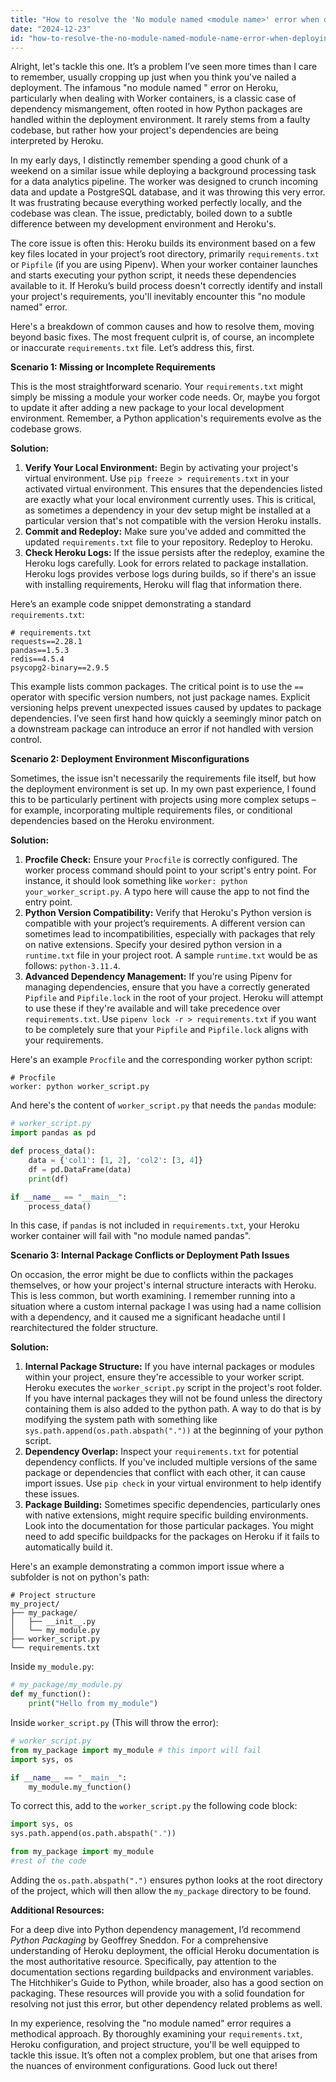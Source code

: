```yaml
---
title: "How to resolve the 'No module named <module name>' error when deploying a Worker container to Heroku?"
date: "2024-12-23"
id: "how-to-resolve-the-no-module-named-module-name-error-when-deploying-a-worker-container-to-heroku"
---
```


Alright, let's tackle this one. It’s a problem I’ve seen more times than I care to remember, usually cropping up just when you think you've nailed a deployment. The infamous "no module named <module name>" error on Heroku, particularly when dealing with Worker containers, is a classic case of dependency mismangement, often rooted in how Python packages are handled within the deployment environment. It rarely stems from a faulty codebase, but rather how your project's dependencies are being interpreted by Heroku.

In my early days, I distinctly remember spending a good chunk of a weekend on a similar issue while deploying a background processing task for a data analytics pipeline. The worker was designed to crunch incoming data and update a PostgreSQL database, and it was throwing this very error. It was frustrating because everything worked perfectly locally, and the codebase was clean. The issue, predictably, boiled down to a subtle difference between my development environment and Heroku's.

The core issue is often this: Heroku builds its environment based on a few key files located in your project’s root directory, primarily `requirements.txt` or `Pipfile` (if you are using Pipenv). When your worker container launches and starts executing your python script, it needs these dependencies available to it. If Heroku’s build process doesn't correctly identify and install your project's requirements, you'll inevitably encounter this "no module named" error.

Here's a breakdown of common causes and how to resolve them, moving beyond basic fixes. The most frequent culprit is, of course, an incomplete or inaccurate `requirements.txt` file. Let’s address this, first.

**Scenario 1: Missing or Incomplete Requirements**

This is the most straightforward scenario. Your `requirements.txt` might simply be missing a module your worker code needs. Or, maybe you forgot to update it after adding a new package to your local development environment. Remember, a Python application's requirements evolve as the codebase grows.

**Solution:**

1.  **Verify Your Local Environment:** Begin by activating your project's virtual environment. Use `pip freeze > requirements.txt` in your activated virtual environment. This ensures that the dependencies listed are exactly what your local environment currently uses. This is critical, as sometimes a dependency in your dev setup might be installed at a particular version that's not compatible with the version Heroku installs.
2.  **Commit and Redeploy:** Make sure you've added and committed the updated `requirements.txt` file to your repository. Redeploy to Heroku.
3.  **Check Heroku Logs:** If the issue persists after the redeploy, examine the Heroku logs carefully. Look for errors related to package installation. Heroku logs provides verbose logs during builds, so if there's an issue with installing requirements, Heroku will flag that information there.

Here’s an example code snippet demonstrating a standard `requirements.txt`:

```
# requirements.txt
requests==2.28.1
pandas==1.5.3
redis==4.5.4
psycopg2-binary==2.9.5
```

This example lists common packages. The critical point is to use the `==` operator with specific version numbers, not just package names. Explicit versioning helps prevent unexpected issues caused by updates to package dependencies. I’ve seen first hand how quickly a seemingly minor patch on a downstream package can introduce an error if not handled with version control.

**Scenario 2: Deployment Environment Misconfigurations**

Sometimes, the issue isn't necessarily the requirements file itself, but how the deployment environment is set up. In my own past experience, I found this to be particularly pertinent with projects using more complex setups – for example, incorporating multiple requirements files, or conditional dependencies based on the Heroku environment.

**Solution:**

1.  **Procfile Check:** Ensure your `Procfile` is correctly configured. The worker process command should point to your script's entry point. For instance, it should look something like `worker: python your_worker_script.py`. A typo here will cause the app to not find the entry point.
2.  **Python Version Compatibility:** Verify that Heroku's Python version is compatible with your project’s requirements. A different version can sometimes lead to incompatibilities, especially with packages that rely on native extensions. Specify your desired python version in a `runtime.txt` file in your project root. A sample `runtime.txt` would be as follows: `python-3.11.4`.
3. **Advanced Dependency Management:** If you’re using Pipenv for managing dependencies, ensure that you have a correctly generated `Pipfile` and `Pipfile.lock` in the root of your project. Heroku will attempt to use these if they're available and will take precedence over `requirements.txt`. Use `pipenv lock -r > requirements.txt` if you want to be completely sure that your `Pipfile` and `Pipfile.lock` aligns with your requirements.

Here's an example `Procfile` and the corresponding worker python script:

```
# Procfile
worker: python worker_script.py
```

And here's the content of `worker_script.py` that needs the `pandas` module:

```python
# worker_script.py
import pandas as pd

def process_data():
    data = {'col1': [1, 2], 'col2': [3, 4]}
    df = pd.DataFrame(data)
    print(df)

if __name__ == "__main__":
    process_data()
```

In this case, if `pandas` is not included in `requirements.txt`, your Heroku worker container will fail with "no module named pandas".

**Scenario 3: Internal Package Conflicts or Deployment Path Issues**

On occasion, the error might be due to conflicts within the packages themselves, or how your project's internal structure interacts with Heroku. This is less common, but worth examining. I remember running into a situation where a custom internal package I was using had a name collision with a dependency, and it caused me a significant headache until I rearchitectured the folder structure.

**Solution:**

1.  **Internal Package Structure:** If you have internal packages or modules within your project, ensure they're accessible to your worker script. Heroku executes the `worker_script.py` script in the project's root folder. If you have internal packages they will not be found unless the directory containing them is also added to the python path. A way to do that is by modifying the system path with something like `sys.path.append(os.path.abspath("."))` at the beginning of your python script.
2.  **Dependency Overlap:** Inspect your `requirements.txt` for potential dependency conflicts. If you've included multiple versions of the same package or dependencies that conflict with each other, it can cause import issues. Use `pip check` in your virtual environment to help identify these issues.
3. **Package Building:** Sometimes specific dependencies, particularly ones with native extensions, might require specific building environments. Look into the documentation for those particular packages. You might need to add specific buildpacks for the packages on Heroku if it fails to automatically build it.

Here's an example demonstrating a common import issue where a subfolder is not on python's path:

```
# Project structure
my_project/
├── my_package/
│   ├── __init__.py
│   └── my_module.py
├── worker_script.py
└── requirements.txt
```

Inside `my_module.py`:

```python
# my_package/my_module.py
def my_function():
    print("Hello from my_module")
```

Inside `worker_script.py` (This will throw the error):

```python
# worker_script.py
from my_package import my_module # this import will fail
import sys, os

if __name__ == "__main__":
    my_module.my_function()
```

To correct this, add to the `worker_script.py` the following code block:

```python
import sys, os
sys.path.append(os.path.abspath("."))

from my_package import my_module
#rest of the code
```
Adding the `os.path.abspath(".")` ensures python looks at the root directory of the project, which will then allow the `my_package` directory to be found.

**Additional Resources:**

For a deep dive into Python dependency management, I’d recommend *Python Packaging* by Geoffrey Sneddon. For a comprehensive understanding of Heroku deployment, the official Heroku documentation is the most authoritative resource. Specifically, pay attention to the documentation sections regarding buildpacks and environment variables. The Hitchhiker's Guide to Python, while broader, also has a good section on packaging. These resources will provide you with a solid foundation for resolving not just this error, but other dependency related problems as well.

In my experience, resolving the "no module named" error requires a methodical approach. By thoroughly examining your `requirements.txt`, Heroku configuration, and project structure, you'll be well equipped to tackle this issue. It’s often not a complex problem, but one that arises from the nuances of environment configurations. Good luck out there!
